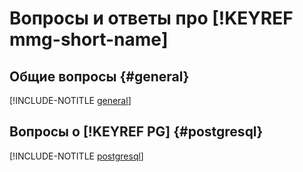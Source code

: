 # Вопросы и ответы про [!KEYREF mmg-short-name]

## Общие вопросы {#general}

[!INCLUDE-NOTITLE [general](general.md)]

## Вопросы о [!KEYREF PG] {#postgresql}

[!INCLUDE-NOTITLE [postgresql](postgresql.md)]
